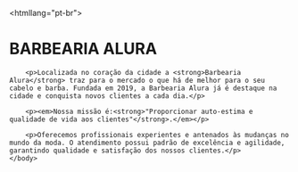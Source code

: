<!doctype html>
<htmllang="pt-br">
    <head>
        <meta charset="UTF-8"> 
        <title>barbearia alura</title>
    </head>
    <body>
        <h1>BARBEARIA ALURA</h1>
  
        <p>Localizada no coração da cidade a <strong>Barbearia Alura</strong> traz para o mercado o que há de melhor para o seu cabelo e barba. Fundada em 2019, a Barbearia Alura já é destaque na cidade e conquista novos clientes a cada dia.</p>

        <p><em>Nossa missão é:<strong>"Proporcionar auto-estima e qualidade de vida aos clientes"</strong>.</em></p>

        <p>Oferecemos profissionais experientes e antenados às mudanças no mundo da moda. O atendimento possui padrão de excelência e agilidade, garantindo qualidade e satisfação dos nossos clientes.</p>  
    </body>  
</html>
